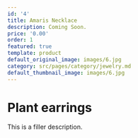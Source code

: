 ```yaml
---
id: '4'
title: Amaris Necklace
description: Coming Soon.
price: '0.00'
order: 1
featured: true
template: product
default_original_image: images/6.jpg
category: src/pages/category/jewelry.md
default_thumbnail_image: images/6.jpg
---
```

# Plant earrings

This is a filler description.
